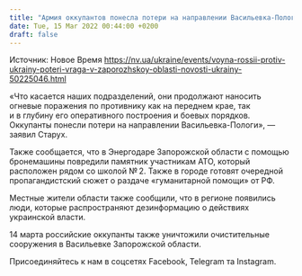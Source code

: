 ```yaml
---
title: "Армия оккупантов понесла потери на направлении Васильевка-Пологи в Запорожской области"
date: Tue, 15 Mar 2022 00:44:00 +0200
draft: false
---
```

Источник: Новое Время https://nv.ua/ukraine/events/voyna-rossii-protiv-ukrainy-poteri-vraga-v-zaporozhskoy-oblasti-novosti-ukrainy-50225046.html


«Что касается наших подразделений, они продолжают наносить огневые поражения по противнику как на переднем крае, так и в глубину его оперативного построения и боевых порядков. Оккупанты понесли потери на направлении Васильевка-Пологи», — заявил Старух.

 Также сообщается, что в Энергодаре Запорожской области с помощью бронемашины повредили памятник участникам АТО, который расположен рядом со школой № 2. Также в городе готовят очередной пропагандистский сюжет о раздаче «гуманитарной помощи» от РФ.

 Местные жители области также сообщили, что в регионе появились люди, которые распространяют дезинформацию о действиях украинской власти.

 14 марта российские оккупанты также уничтожили очистительные сооружения в Васильевке Запорожской области.

Присоединяйтесь к нам в соцсетях Facebook, Telegram та Instagram.
